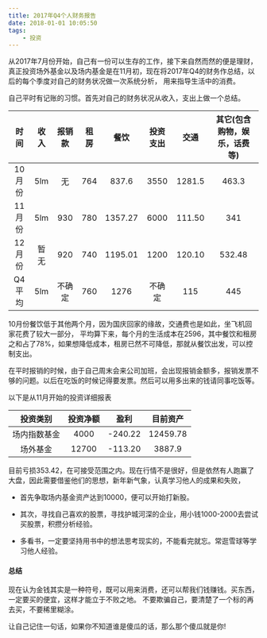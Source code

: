 ```yaml
---
title: 2017年Q4个人财务报告
date: 2018-01-01 10:05:50
tags: 
    - 投资
---
```

从2017年7月份开始，自己有一份可以生存的工作，接下来自然而然的便是理财，真正投资场外基金以及场内基金是在11月初，现在将2017年Q4的财务作总结，以后的每个季度对自己的财务状况做一次系统分析，
用来指导生活中的消费。

自己平时有记账的习惯。首先对自己的财务状况从收入，支出上做一个总结。

<!--more-->

| 时间 | 收入 |报销款| 租房   | 餐饮  | 投资支出 | 交通 | 其它(包含购物，娱乐，话费等) |
|:----:|:----:|:----:|:------:|:-----:|:--------:|:----:|:----------------------------:|
|10月份|5lm   | 无   | 764    |837.6  |3550      |1281.5|463.3                         |
|11月份|5lm   | 930  | 780    |1357.27|6000      |111.50|341                           |
|12月份|暂无  | 920  | 740    |1195.01|1200      |120.10|532.48                        |
|Q4平均|5lm   |不确定| 760    |1276   | 不确定   |115   |445                           |

10月份餐饮低于其他两个月，因为国庆回家的缘故，交通费也是如此，坐飞机回家花费了较大一部分，
平均算下来，每个月的生活成本在2596，其中餐饮和租房之和占了78%，如果想降低成本，租房已然不可降低，那就从餐饮出发，可以控制支出。

在平时报销的时候，由于自己周末会来公司加班，会出现报销金额多，报销发票不够的问题。以后在吃饭的时候记得要发票。然后可以用多出来的钱请同事吃饭等。

以下是从11月开始的投资详细报表

|投资类别    |投资净额|盈利   |目前资产|
|:----------:|:------:|:-----:|:------:|
|场内指数基金|4000    |-240.22|12459.78|
|场外基金    |12700   |-113.20|3887.9  |

目前亏损353.42，在可接受范围之内。现在行情不是很好，但是依然有人跑赢了大盘，因此需要借鉴他们的思想，新年新气象，认真学习他人的成果和失败，

+ 首先争取场内基金资产达到10000，便可以开始打新股。

+ 其次，寻找自己喜欢的股票，寻找护城河深的企业，用小钱1000-2000去尝试买股票，积攒分析经验。

+ 多看书，一定要坚持用书中的想法思考现实的，不能看完就忘。常逛雪球等学习他人经验。

#### 总结

现在认为金钱其实是一种符号，既可以用来消费，还可以帮我们钱赚钱。买东西，一定要买的便宜，这样才能立于不败之地。
不要欺骗自己，要清楚了一个标的再去买，不要稀里糊涂。

让自己记住一句话，如果你不知道谁是傻瓜的话，那么那个傻瓜就是你!
